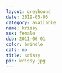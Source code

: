 ```yaml
---
layout: greyhound
date: 2019-05-05
category: available
name: krissy
sex: female
dob: 2011-06-01
color: brindle
cats: no
title: Krissy
pic: krissy.jpg
---
```


